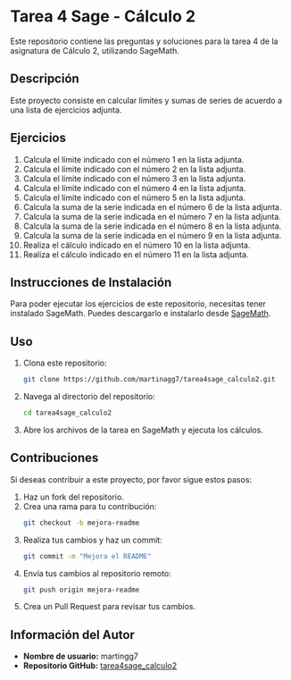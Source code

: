 # Tarea 4 Sage - Cálculo 2

Este repositorio contiene las preguntas y soluciones para la tarea 4 de la asignatura de Cálculo 2, utilizando SageMath.

## Descripción

Este proyecto consiste en calcular límites y sumas de series de acuerdo a una lista de ejercicios adjunta.

## Ejercicios

1. Calcula el límite indicado con el número 1 en la lista adjunta.
2. Calcula el límite indicado con el número 2 en la lista adjunta.
3. Calcula el límite indicado con el número 3 en la lista adjunta.
4. Calcula el límite indicado con el número 4 en la lista adjunta.
5. Calcula el límite indicado con el número 5 en la lista adjunta.
6. Calcula la suma de la serie indicada en el número 6 de la lista adjunta.
7. Calcula la suma de la serie indicada en el número 7 en la lista adjunta.
8. Calcula la suma de la serie indicada en el número 8 en la lista adjunta.
9. Calcula la suma de la serie indicada en el número 9 en la lista adjunta.
10. Realiza el cálculo indicado en el número 10 en la lista adjunta.
11. Realiza el cálculo indicado en el número 11 en la lista adjunta.

## Instrucciones de Instalación

Para poder ejecutar los ejercicios de este repositorio, necesitas tener instalado SageMath. Puedes descargarlo e instalarlo desde [SageMath](https://www.sagemath.org/download.html).

## Uso

1. Clona este repositorio:
    ```bash
    git clone https://github.com/martinagg7/tarea4sage_calculo2.git
    ```
2. Navega al directorio del repositorio:
    ```bash
    cd tarea4sage_calculo2
    ```
3. Abre los archivos de la tarea en SageMath y ejecuta los cálculos.

## Contribuciones

Si deseas contribuir a este proyecto, por favor sigue estos pasos:

1. Haz un fork del repositorio.
2. Crea una rama para tu contribución:
    ```bash
    git checkout -b mejora-readme
    ```
3. Realiza tus cambios y haz un commit:
    ```bash
    git commit -m "Mejora el README"
    ```
4. Envía tus cambios al repositorio remoto:
    ```bash
    git push origin mejora-readme
    ```
5. Crea un Pull Request para revisar tus cambios.

## Información del Autor

- **Nombre de usuario:** martingg7
- **Repositorio GitHub:** [tarea4sage_calculo2](https://github.com/martinagg7/tarea4sage_calculo2.git)
